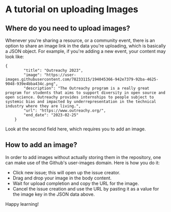 # A tutorial on uploading Images

## Where do you need to upload images? 
Whenever you're sharing a resource, or a community event, there is an option to share an image link in the data you're uploading, which is basically a JSON object. For example, if you're adding a new event, your content may look like: 

```
{
        "title": "Outreachy 2023",
        "image": "https://user-images.githubusercontent.com/78233115/194045366-942e7379-92ba-4625-9048-939e4bba434c.png",
        "description": "The Outreachy program is a really great program for students that aims to support diversity in open source and open science. Outreachy provides internships to people subject to systemic bias and impacted by underrepresentation in the technical industry where they are living.",
        "url": "https://www.outreachy.org/",
        "end_date": "2023-02-25"
    }
```

Look at the second field here, which requires you to add an image. 

## How to add an image? 

In order to add images without actually storing them in the repository, one can make use of the Github's user-images domain. Here is how you do it: 
- Click new issue; this will open up the issue creator.
- Drag and drop your image in the body content. 
- Wait for upload completion and copy the URL for the image.
- Cancel the issue creation and use the URL by pasting it as a value for the image key in the JSON data above.

Happy learning! 
